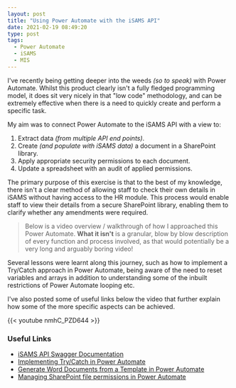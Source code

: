 ```yaml
---
layout: post
title: "Using Power Automate with the iSAMS API"
date: 2021-02-19 08:49:20
type: post
tags:
  - Power Automate
  - iSAMS
  - MIS
---
```



I've recently being getting deeper into the weeds *(so to speak)* with Power Automate.  Whilst this product clearly isn't a fully fledged programming model, it does sit very nicely in that "low code" methodology, and can be extremely  effective when there is a need to quickly create and perform a specific task.

My aim was to connect Power Automate to the iSAMS API with a view to:

1. Extract data *(from multiple API end points)*.
2. Create *(and populate with iSAMS data)* a document in a SharePoint library.
3. Apply appropriate security permissions to each document.
4. Update a spreadsheet with an audit of applied permissions.

The primary purpose of this exercise is that to the best of my knowledge, there isn't a clear method of allowing staff to check their own details in iSAMS without having access to the HR module.  This process would enable staff to view their details from a secure SharePoint library, enabling them to clarify whether any amendments were required.

>Below is a video overview / walkthrough  of how I approached this Power Automate.  **What it isn't** is a granular, blow by blow description of every function and process involved, as that would potentially be a very long and arguably boring video!

Several lessons were learnt along this journey, such as how to implement a Try/Catch approach in Power Automate, being aware of the need to reset variables and arrays in addition to understanding some of the inbuilt restrictions of Power Automate looping etc.

I've also posted some of useful links below the video that further explain how some of the more specific aspects can be achieved.

{{< youtube nmhC_PZD644 >}}
<br/>

### Useful Links

- [iSAMS API Swagger Documentation ](https://developerdemo.isams.cloud/Main/swagger/ui/index)
- [Implementing Try/Catch in Power Automate](https://powerofpowerplatform.com/implementing-trycatch-and-finally-in-power-automate/)
- [Generate Word Documents from a Template in Power Automate](https://tahoeninjas.blog/2020/03/13/generate-word-documents-from-a-template-using-power-automate/)
- [Managing SharePoint file permissions in Power Automate](https://docs.microsoft.com/en-us/sharepoint/dev/business-apps/power-automate/guidance/manage-list-item-file-permissions)
